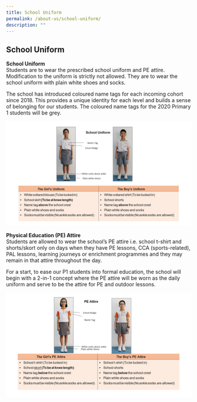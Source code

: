 ```yaml
---
title: School Uniform
permalink: /about-us/school-uniform/
description: ""
---
```

## School Uniform
**School Uniform** <br>
Students are to wear the prescribed school uniform and PE attire. Modification to the uniform is strictly not allowed. They are to wear the school uniform with plain white shoes and socks.

The school has introduced coloured name tags for each incoming cohort since 2018. This provides a unique identity for each level and builds a sense of belonging for our students. The coloured name tags for the 2020 Primary 1 students will be grey.

![](/images/SchUniform%201.jpg)

**Physical Education (PE) Attire**<br>
Students are allowed to wear the school’s PE attire i.e. school t-shirt and shorts/skort only on days when they have PE lessons, CCA (sports-related), PAL lessons, learning journeys or enrichment programmes and they may remain in that attire throughout the day.   

For a start, to ease our P1 students into formal education, the school will begin with a 2-in-1 concept where the PE attire will be worn as the daily uniform and serve to be the attire for PE and outdoor lessons.

![](/images/SchUniform%202.jpg)